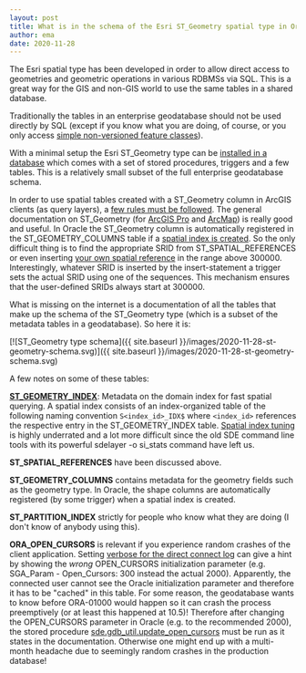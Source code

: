 ```yaml
---
layout: post
title: What is in the schema of the Esri ST_Geometry spatial type in Oracle
author: ema
date: 2020-11-28
---
```

The Esri spatial type has been developed in order to allow direct access to geometries and geometric operations in various RDBMSs via SQL. This is a great way for the GIS and non-GIS world to use the same tables in a shared database.

Traditionally the tables in an enterprise geodatabase should not be used directly by SQL (except if you know what you are doing, of course, or you only access [simple non-versioned feature classes](https://desktop.arcgis.com/en/arcmap/latest/manage-data/using-sql-with-gdbs/workflow-using-sql-with-existing-feature-classes.htm)).

With a minimal setup the Esri ST_Geometry type can be [installed in a database](https://desktop.arcgis.com/en/arcmap/latest/manage-data/databases/add-the-st-geometry-type-to-an-oracle-database.htm) which comes with a set of stored procedures, triggers and a few tables. This is a relatively small subset of the full enterprise geodatabase schema.

In order to use spatial tables created with a ST_Geometry column
in ArcGIS clients (as query layers), a [few rules must be followed](https://desktop.arcgis.com/en/arcmap/latest/manage-data/using-sql-with-gdbs/rules-for-creating-spatial-tables-to-be-used-with-arcgis.htm).
The general documentation on ST_Geometry (for
[ArcGIS Pro](https://pro.arcgis.com/en/pro-app/latest/help/data/databases/databases-and-st-geometry.htm)
and [ArcMap](https://desktop.arcgis.com/en/arcmap/latest/manage-data/using-sql-with-gdbs/what-is-the-st-geometry-storage-type.htm))
is really good and useful.
In Oracle the ST_Geometry column is automatically registered in the
ST_GEOMETRY_COLUMNS table if a [spatial index is created](https://desktop.arcgis.com/en/arcmap/latest/manage-data/using-sql-with-gdbs/create-spatial-indexes-on-tables-with-an-st-geometry-column.htm).
So the only difficult thing is to find the appropriate SRID from
ST_SPATIAL_REFERENCES or even inserting [your own spatial reference](https://desktop.arcgis.com/en/arcmap/latest/manage-data/using-sql-with-gdbs/create-spatial-references-using-sql.htm) in the range above 300000.
Interestingly, whatever SRID is inserted by the insert-statement
a trigger sets the actual SRID using one of the sequences. This
mechanism ensures that the user-defined SRIDs always start at 300000.

What is missing on the internet is a documentation of all the tables
that make up the schema of the ST_Geometry type (which is a subset of
the metadata tables in a geodatabase). So here it is:

[![ST_Geometry type schema]({{ site.baseurl }}/images/2020-11-28-st-geometry-schema.svg)]({{ site.baseurl }}/images/2020-11-28-st-geometry-schema.svg)

A few notes on some of these tables:

**[ST_GEOMETRY_INDEX](https://support.esri.com/en/technical-article/000009201)**:
Metadata on the domain index for fast spatial querying. A spatial index
consists of an index-organized table of the following naming convention
`S<index_id>_IDX$` where `<index_id>` references the respective entry in the
ST_GEOMETRY_INDEX table.
[Spatial index tuning](https://desktop.arcgis.com/en/arcmap/latest/manage-data/using-sql-with-gdbs/guidelines-to-choose-spatial-index-grid-size.htm) is highly underrated and a lot more difficult since the old SDE command line tools with its powerful sdelayer -o si_stats command have left us.

**ST_SPATIAL_REFERENCES** have been discussed above.

**ST_GEOMETRY_COLUMNS** contains metadata for the geometry fields such as the geometry type. In Oracle, the shape columns are automatically registered (by some trigger) when a spatial index is created.

**ST_PARTITION_INDEX** strictly for people who know what they are doing (I don't know of anybody using this).

**ORA_OPEN_CURSORS** is relevant if you experience random crashes of the client application. Setting [verbose for the direct connect log](https://esriaustraliatechblog.wordpress.com/2016/09/22/faq-how-do-you-turn-on-verbose-logging-when-connecting-to-an-enterprise-geodatabase/) can give a hint by showing the *wrong* OPEN_CURSORS initialization parameter (e.g. SGA_Param - Open_Cursors: 300 instead the actual 2000). Apparently, the connected user cannot see the Oracle initialization parameter and therefore it has to be "cached" in this table. For some reason, the geodatabase wants to know before ORA-01000 would happen so it can crash the process preemptively (or at least this happened at 10.5)! Therefore after changing the OPEN_CURSORS parameter in Oracle (e.g. to the recommended 2000), the stored procedure [sde.gdb_util.update_open_cursors](https://desktop.arcgis.com/en/arcmap/latest/manage-data/gdbs-in-oracle/update-open-cursors.htm) must be run as it states in the documentation. Otherwise one might end up with a multi-month headache due to seemingly random crashes in the production database!
